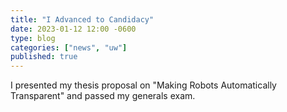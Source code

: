 ```yaml
---
title: "I Advanced to Candidacy"
date: 2023-01-12 12:00 -0600
type: blog
categories: ["news", "uw"]
published: true
---
```


I presented my thesis proposal on "Making Robots Automatically Transparent" and passed my generals exam.
